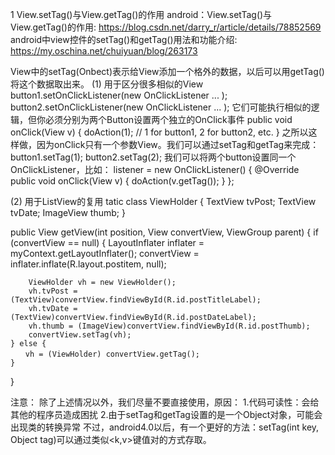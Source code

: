1 View.setTag()与View.getTag()的作用
android：View.setTag()与View.getTag()的作用: https://blog.csdn.net/darry_r/article/details/78852569
android中view控件的setTag()和getTag()用法和功能介绍: https://my.oschina.net/chuiyuan/blog/263173

View中的setTag(Onbect)表示给View添加一个格外的数据，以后可以用getTag()将这个数据取出来。
(1) 用于区分很多相似的View
button1.setOnClickListener(new OnClickListener ... );
button2.setOnClickListener(new OnClickListener ... );
它们可能执行相似的逻辑，但你必须分别为两个Button设置两个独立的OnClick事件
public void onClick(View v) {
    doAction(1); // 1 for button1, 2 for button2, etc.
}
之所以这样做，因为onClick只有一个参数View。我们可以通过setTag和getTag来完成：
button1.setTag(1);
button2.setTag(2);
我们可以将两个button设置同一个OnClickListener，比如：
listener = new OnClickListener() {
    @Override
    public void onClick(View v) {
        doAction(v.getTag());
    }
};

(2) 用于ListView的复用
tatic class ViewHolder {
    TextView tvPost;
    TextView tvDate;
    ImageView thumb;
}

public View getView(int position, View convertView, ViewGroup parent) {
    if (convertView == null) {
        LayoutInflater inflater = myContext.getLayoutInflater();
        convertView = inflater.inflate(R.layout.postitem, null);

        ViewHolder vh = new ViewHolder();
        vh.tvPost = (TextView)convertView.findViewById(R.id.postTitleLabel);
        vh.tvDate = (TextView)convertView.findViewById(R.id.postDateLabel);
        vh.thumb = (ImageView)convertView.findViewById(R.id.postThumb);
        convertView.setTag(vh);
    } else {
    　　vh = (ViewHolder) convertView.getTag();
    }
}

注意：
除了上述情况以外，我们尽量不要直接使用，原因：
1.代码可读性：会给其他的程序员造成困扰
2.由于setTag和getTag设置的是一个Object对象，可能会出现类的转换异常
不过，android4.0以后，有一个更好的方法：setTag(int key, Object tag)可以通过类似<k,v>键值对的方式存取。























